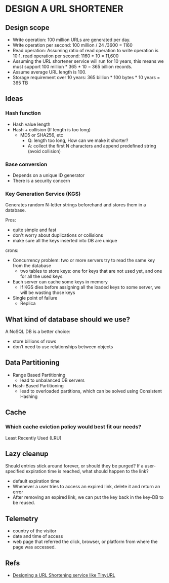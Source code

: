 # DESIGN A URL SHORTENER

## Design scope

- Write operation: 100 million URLs are generated per day.
- Write operation per second: 100 million / 24 /3600 = 1160
- Read operation: Assuming ratio of read operation to write operation is 10:1, read operation per second: 1160 * 10 = 11,600
- Assuming the URL shortener service will run for 10 years, this means we must support 100 million * 365 * 10 = 365 billion records.
- Assume average URL length is 100.
- Storage requirement over 10 years: 365 billion * 100 bytes * 10 years = 365 TB

## Ideas

### Hash function

- Hash value length
- Hash + collision (If length is too long)
  - MD5 or SHA256, etc
      - Q: length too long, How can we make it shorter?
      - A: collect the first N characters and append predefined string (avoid collision)

### Base conversion

- Depends on a unique ID generator
- There is a security concern

### Key Generation Service (KGS)

Generates random N-letter strings beforehand and stores them in a database.

Pros:

- quite simple and fast
- don't worry about duplications or collisions
- make sure all the keys inserted into DB are unique

crons:

- Concurrency problem: two or more servers try to read the same key from the database
    - two tables to store keys: one for keys that are not used yet, and one for all the used keys.
- Each server can cache some keys in memory
    - If KGS dies before assigning all the loaded keys to some server, we will be wasting those keys
- Single point of failure
    - Replica

## What kind of database should we use?

A NoSQL DB is a better choice:

- store billions of rows
- don’t need to use relationships between objects

## Data Partitioning

- Range Based Partitioning
    - lead to unbalanced DB servers
- Hash-Based Partitioning
    - lead to overloaded partitions, which can be solved using Consistent Hashing

## Cache

### Which cache eviction policy would best fit our needs?

Least Recently Used (LRU) 

## Lazy cleanup

Should entries stick around forever, or should they be purged? If a user-specified expiration time is reached, what should happen to the link?

- default expiration time
- Whenever a user tries to access an expired link, delete it and return an error
- After removing an expired link, we can put the key back in the key-DB to be reused.

## Telemetry

- country of the visitor
- date and time of access
- web page that referred the click, browser, or platform from where the page was accessed.

## Refs

- [Designing a URL Shortening service like TinyURL](https://www.educative.io/courses/grokking-the-system-design-interview/m2ygV4E81AR)
